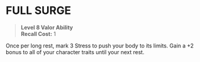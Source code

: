# FULL SURGE

> **Level 8 Valor Ability**  
> **Recall Cost:** 1

Once per long rest, mark 3 Stress to push your body to its limits. Gain a +2 bonus to all of your character traits until your next rest.
